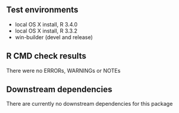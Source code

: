 ## Test environments
* local OS X install, R 3.4.0
* local OS X install, R 3.3.2
* win-builder (devel and release)

## R CMD check results
There were no ERRORs, WARNINGs or NOTEs

## Downstream dependencies
There are currently no downstream dependencies for this package